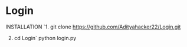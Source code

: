 # Login
INSTALLATION
`1. git clone https://github.com/Adityahacker22/Login.git

2. cd Login`
python login.py
